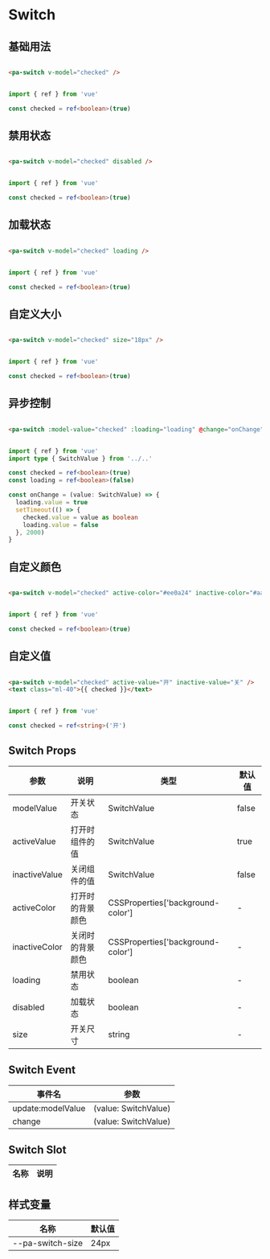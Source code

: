 # Switch

<!--codes start-->

## 基础用法

```html [template]

<pa-switch v-model="checked" />

```
```ts [script]

import { ref } from 'vue'

const checked = ref<boolean>(true)

```
## 禁用状态

```html [template]

<pa-switch v-model="checked" disabled />

```
```ts [script]

import { ref } from 'vue'

const checked = ref<boolean>(true)

```
## 加载状态

```html [template]

<pa-switch v-model="checked" loading />

```
```ts [script]

import { ref } from 'vue'

const checked = ref<boolean>(true)

```
## 自定义大小

```html [template]

<pa-switch v-model="checked" size="18px" />

```
```ts [script]

import { ref } from 'vue'

const checked = ref<boolean>(true)

```
## 异步控制

```html [template]

<pa-switch :model-value="checked" :loading="loading" @change="onChange" />

```
```ts [script]

import { ref } from 'vue'
import type { SwitchValue } from '../..'

const checked = ref<boolean>(true)
const loading = ref<boolean>(false)

const onChange = (value: SwitchValue) => {
  loading.value = true
  setTimeout(() => {
    checked.value = value as boolean
    loading.value = false
  }, 2000)
}

```
## 自定义颜色

```html [template]

<pa-switch v-model="checked" active-color="#ee0a24" inactive-color="#aaa" />

```
```ts [script]

import { ref } from 'vue'

const checked = ref<boolean>(true)

```
## 自定义值

```html [template]

<pa-switch v-model="checked" active-value="开" inactive-value="关" />
<text class="ml-40">{{ checked }}</text>

```
```ts [script]

import { ref } from 'vue'

const checked = ref<string>('开')

```

<!--codes end-->

## Switch Props

<!--props start-->

| 参数 | 说明 | 类型 | 默认值 |
| --- | ----- | --- | --- |
| modelValue | 开关状态 | SwitchValue |  false |
| activeValue | 打开时组件的值 | SwitchValue |  true |
| inactiveValue | 关闭组件的值 | SwitchValue |  false |
| activeColor | 打开时的背景颜色 | CSSProperties['background-color'] | - |
| inactiveColor | 关闭时的背景颜色 | CSSProperties['background-color'] | - |
| loading | 禁用状态 | boolean | - |
| disabled | 加载状态 | boolean | - |
| size | 开关尺寸 | string | - |

<!--props end-->

## Switch Event

<!--event start-->

| 事件名 | 参数 |
| --- | --- |
| update:modelValue | (value: SwitchValue)  |
| change | (value: SwitchValue)  |

<!--event end-->

## Switch Slot

<!--slot start-->

| 名称 | 说明 |
| --- | --- |


<!--slot end-->

## 样式变量

<!--cssVar start-->

| 名称 | 默认值 |
| --- | --- |
| --pa-switch-size | 24px |

<!--cssVar end-->

